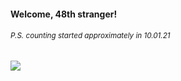 #### Welcome, 48th stranger!

###### <sup>P.S. counting started approximately in 10.01.21</sup>

<img src="https://kraftwerk28.pp.ua/vcnt.png"></img>
